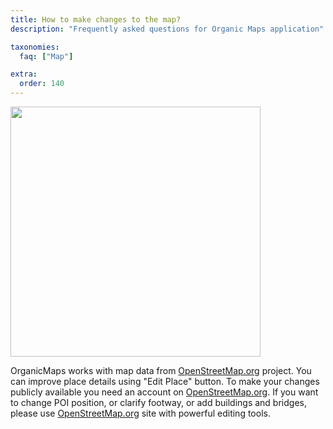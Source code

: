 ```yaml
---
title: How to make changes to the map?
description: "Frequently asked questions for Organic Maps application"

taxonomies:
  faq: ["Map"]

extra:
  order: 140
---
```


<img src="/faq/map-14-edits/edit-button.jpg" width="400px"/>

OrganicMaps works with map data from [OpenStreetMap.org](https://osm.org) project. You can improve place details using "Edit Place" button. To make your changes publicly available you need an account on [OpenStreetMap.org](https://osm.org). If you want to change POI position, or clarify footway, or add buildings and bridges, please use [OpenStreetMap.org](https://osm.org) site with powerful editing tools.

